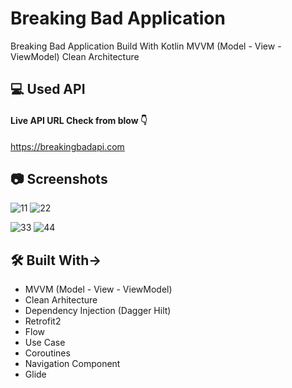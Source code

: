 
# Breaking Bad Application

Breaking Bad Application Build With Kotlin MVVM (Model - View - ViewModel) Clean Architecture 


## 💻 Used API

#### Live API URL Check from blow 👇


https://breakingbadapi.com
  
## 📷 Screenshots

![11](https://user-images.githubusercontent.com/105236639/204477853-173390d1-3bbc-4468-af67-60a62a3572a7.png)
![22](https://user-images.githubusercontent.com/105236639/204479501-10bc8aca-f4bd-421f-a66f-3e0400b89abf.png)


![33](https://user-images.githubusercontent.com/105236639/204477870-f2212562-a2d5-4af3-b78e-9b1a184263fb.png)
![44](https://user-images.githubusercontent.com/105236639/204477911-4d50c4b9-0c18-41ee-b718-de2d50c451bb.png)



  
## 🛠 Built With->
  
* MVVM (Model - View - ViewModel)
* Clean Arhitecture
* Dependency Injection (Dagger Hilt)
* Retrofit2
* Flow
* Use Case
* Coroutines
* Navigation Component
* Glide
